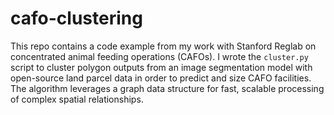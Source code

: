 # cafo-clustering
This repo contains a code example from my work with Stanford Reglab on concentrated animal feeding operations (CAFOs). I wrote the `cluster.py` script to cluster polygon outputs from an image segmentation model with open-source land parcel data in order to predict and size CAFO facilities. The algorithm leverages a graph data structure for fast, scalable processing of complex spatial relationships.
